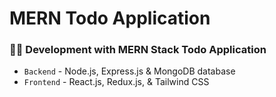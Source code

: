 # MERN Todo Application



### 👨‍💻 Development with MERN Stack Todo Application


- `Backend` - Node.js, Express.js & MongoDB database
- `Frontend` - React.js, Redux.js, & Tailwind CSS
